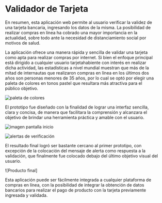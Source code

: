 # Validador de Tarjeta

En resumen, esta aplicación web permite al usuario verificar la validez 
de una tarjeta bancaria, ingresando los datos de la misma. La posibilidad
de realizar compras en línea ha cobrado una mayor importancia en la
actualidad, sobre todo ante la necesidad de distanciamiento social por
motivos de salud. 

La aplicación ofrece una manera rápida y sencilla de validar una tarjeta 
como apta para realizar compras por internet. Si bien el enfoque principal 
está dirigido a cualquier usuario tarjetahabiente con interés en realizar
dicha actividad, las estadísticas a nivel mundial muestran que más de 
la mitad de internautas que realizaron compras en línea en los últimos dos 
años son personas menores de 35 años, por lo cual se optó por elegir una
paleta de colores en tonos pastel que resultara más atractiva para el 
público objetivo.

![paleta de colores](https://i.imgur.com/PExl7U0.png)

El prototipo fue diseñado con la finalidad de lograr una interfaz sencilla,
clara y concisa, de manera que facilitara la comprensión y alcanzara el 
objetivo de brindar una herramienta práctica y amable con el usuario.

![imagen pantalla inicio](https://i.imgur.com/XDSqmKI.png) 

![alertas de verificación](https://i.imgur.com/YYCGNMf.png)

El resultado final logró ser bastante cercano al primer prototipo, con 
excepción de la colocación del mensaje de alerta como respuesta a la
validación, que finalmente fue colocado debajo del último objetivo visual
del usuario.

![Producto final]

Esta aplicación puede ser fácilmente integrada a cualquier plataforma de
compras en línea, con la posibilidad de integrar la obtención de datos 
bancarios para realizar el pago de producto con la tarjeta previamente
ingresada y validada. 
